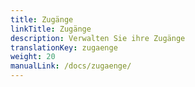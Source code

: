 ```yaml
---
title: Zugänge
linkTitle: Zugänge
description: Verwalten Sie ihre Zugänge
translationKey: zugaenge
weight: 20
manualLink: /docs/zugaenge/
---
```

<script>
  window.location.href = "/docs/zugaenge/";
</script>

